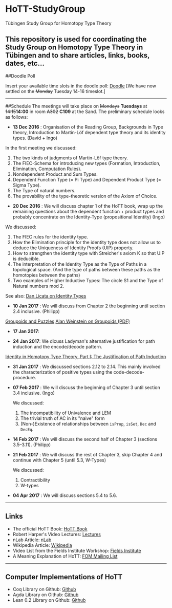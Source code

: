 # HoTT-StudyGroup
Tübingen Study Group for Homotopy Type Theory

This repository is used for coordinating the Study Group on Homotopy Type Theory in Tübingen and to share articles, links, books, dates, etc...
---
##Doodle Poll

Insert your available time slots in the doodle poll: [Doodle](http://doodle.com/poll/pspsxu986q263bhp)
[We have now settled on the <del>Monday</del> Tuesday 14-16 timeslot.]

---
##Schedule
The meetings will take place on <del>Mondays</del> __Tuesdays__  at <del>14:15</del>__14:00__ in room <del>A302</del> __C109__ at the Sand.
The preliminary schedule looks as follows:
  * __13 Dec 2016__ :
  Organisation of the Reading Group, Backgrounds in Type theory, Introduction to Martin-Löf dependent type theory and its identity types. (David + Ingo)
  
  In the first meeting we discussed:

  1. The two kinds of judgments of Martin-Löf type theory.
  2. The FIEC-Schema for introducing new types (Formation, Introduction, Elimination, Computation Rules).
  3. Nondependent Product and Sum Types.
  4. Dependent Function Type (= Pi Type) and Dependent Product Type (= Sigma Type).
  5. The Type of natural numbers.
  6. The provability of the type-theoretic version of the Axiom of Choice.
  
  * __20 Dec 2016__ : We will discuss chapter 1 of the HoTT book, wrap up the remaining questions about the dependent function + product types and probably concentrate on the Identity-Type (propositional Identity) (Ingo)

  We discussed:

  1. The FIEC rules for the identity type.
  2. How the Elimination principle for the identity type does not allow us to deduce the Uniqueness of Identity Proofs (UIP) property.
  3. How to strengthen the identity type with Streicher's axiom K so that UIP is deducible.
  4. The interpretation of the Identity Type as the Type of Paths in a topological space. (And the type of paths between these paths as the homotopies between the paths)
  5. Two examples of Higher Inductive Types: The circle S1 and the Type of Natural numbers mod 2.

  See also:
  [Dan Licata on Identity Types](https://homotopytypetheory.org/2011/04/10/just-kidding-understanding-identity-elimination-in-homotopy-type-theory/)
  
  * __10 Jan 2017__ : We will discuss from Chapter 2 the beginning until section 2.4 inclusive. (Philipp)
  
  [Groupoids and Puzzles](https://cornellmath.wordpress.com/2008/01/27/puzzles-groups-and-groupoids/)
  [Alan Weinstein on Groupoids (PDF)](http://www.ams.org/notices/199607/weinstein.pdf)
  
  * __17 Jan 2017__:
  
  * __24 Jan 2017__: We dicuss Ladyman's alternative justification for path induction and the encode/decode pattern.
  
  [Identity in Homotopy Type Theory, Part I: The Justification of Path Induction](http://philsci-archive.pitt.edu/11079/1/Identity_in_HTT_public.pdf)
  
  * __31 Jan 2017__ : We discussed sections 2.12 to 2.14.
  This mainly involved the characterization of positive types using the code-decode-procedure.

  * __07 Feb 2017__ : We will discuss the beginning of Chapter 3 until section 3.4 inclusive. (Ingo)

    We discussed:
    1. The incompatibility of Univalence and LEM
    2. The trivial truth of AC in its "naive" form
    3. (Non-)Existence of relationships between `isProp`, `isSet`, `Dec` and `DecEq`.

  * __14 Feb 2017__ : We will discuss the second half of Chapter 3 (sections 3.5&ndash;3.11). (Philipp)


  * __21 Feb 2017__ : We will discuss the rest of Chapter 3, skip Chapter 4 and continue with Chapter 5 (until 5.3, W-Types)

    We discussed:
    1. Contractibility
    2. W-types

  * __04 Apr 2017__ : We will discuss sections 5.4 to 5.6.

---

## Links
  * The official HoTT Book: [HoTT Book](https://homotopytypetheory.org/book/)
  * Robert Harper's Video Lectures: [Lectures](https://www.cs.cmu.edu/~rwh/courses/hott/)
  * nLab Article: [nLab](https://ncatlab.org/nlab/show/homotopy+type+theory)
  * Wikipedia Article: [Wikipedia](https://en.wikipedia.org/wiki/Homotopy_type_theory)
  * Video List from the Fields Institute Workshop: [Fields Institute](http://www.fields.utoronto.ca/video-archive/event/2012)
  * A Meaning Explanation of HoTT: [FOM Mailing List](http://www.cs.nyu.edu/pipermail/fom/2017-February/020307.html)


---
## Computer Implementations of HoTT
  * Coq Library on Github: [Github](https://github.com/HoTT/HoTT)
  * Agda Library on Github: [Github](https://github.com/HoTT/HoTT-Agda)
  * Lean 0.2 Library on Github: [Github](https://github.com/leanprover/lean2/tree/master/hott)
